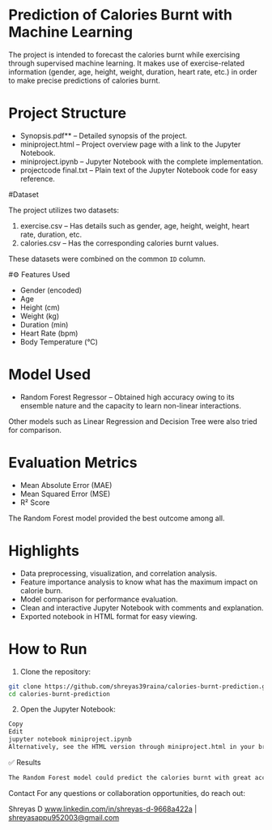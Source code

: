 # Prediction of Calories Burnt with Machine Learning

The project is intended to forecast the calories burnt while exercising through supervised machine learning. It makes use of exercise-related information (gender, age, height, weight, duration, heart rate, etc.) in order to make precise predictions of calories burnt.

# Project Structure

- Synopsis.pdf** – Detailed synopsis of the project.
- miniproject.html – Project overview page with a link to the Jupyter Notebook.
- miniproject.ipynb – Jupyter Notebook with the complete implementation.
- projectcode final.txt – Plain text of the Jupyter Notebook code for easy reference.

#Dataset

The project utilizes two datasets:

1. exercise.csv – Has details such as gender, age, height, weight, heart rate, duration, etc.
2. calories.csv – Has the corresponding calories burnt values.

These datasets were combined on the common `ID` column.

#⚙️ Features Used

- Gender (encoded)
- Age
- Height (cm)
- Weight (kg)
- Duration (min)
- Heart Rate (bpm)
- Body Temperature (°C)

# Model Used

- Random Forest Regressor – Obtained high accuracy owing to its ensemble nature and the capacity to learn non-linear interactions.

Other models such as Linear Regression and Decision Tree were also tried for comparison.

# Evaluation Metrics

- Mean Absolute Error (MAE)
- Mean Squared Error (MSE)
- R² Score

The Random Forest model provided the best outcome among all.

# Highlights

- Data preprocessing, visualization, and correlation analysis.
- Feature importance analysis to know what has the maximum impact on calorie burn.
- Model comparison for performance evaluation.
- Clean and interactive Jupyter Notebook with comments and explanation.
- Exported notebook in HTML format for easy viewing.

# How to Run

1. Clone the repository:
```bash
git clone https://github.com/shreyas39raina/calories-burnt-prediction.git
cd calories-burnt-prediction
```
2. Open the Jupyter Notebook:
```bash
Copy
Edit
jupyter notebook miniproject.ipynb
Alternatively, see the HTML version through miniproject.html in your browser.
```
✅ Results
```bash
The Random Forest model could predict the calories burnt with great accuracy, which can be useful for fitness monitoring and health use cases.
```
Contact
For any questions or collaboration opportunities, do reach out:

Shreyas D
www.linkedin.com/in/shreyas-d-9668a422a | shreyasappu952003@gmail.com

